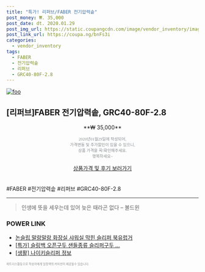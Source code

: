 ```yaml
--- 
title: "특가! 리퍼브/FABER 전기압력솥" 
post_money: ₩. 35,000 
post_date: dt. 2020.01.29 
post_img_url: https://static.coupangcdn.com/image/vendor_inventory/images/2018/05/11/13/6/18fec031-532f-4efb-83af-05e109f5154f.jpg 
post_link_url: https://coupa.ng/bnFs3i 
categories: 
  - vendor_inventory 
tags: 
  - FABER 
  - 전기압력솥 
  - 리퍼브 
  - GRC40-80F-2.8 
--- 
```

[![foo](https://static.coupangcdn.com/image/vendor_inventory/images/2018/05/11/13/6/18fec031-532f-4efb-83af-05e109f5154f.jpg)](https://coupa.ng/bnFs3i) 

## [리퍼브]FABER 전기압력솥, GRC40-80F-2.8 
<p style="text-align: center;">**₩ 35,000**</p> 
<p style="text-align: center;"><span style="color: #898c8f; font-family: Georgia,Times,serif; font-size: 0.75em;">2020년01월29일에 작성되어, <br>가격변동 및 추가할인이 있을 수 있으니,<br> 상품 가격을 꼭!확인해주세요.<br>행복하세요~</span> 
</p>	 
<div markdown="0" style="text-align: center;"><a href="https://coupa.ng/bnFs3i" class="btn btn--success">상품가격 및 후기 보러가기</a></div> 
<br><br> 
  #FABER #전기압력솥 #리퍼브 #GRC40-80F-2.8 
<hr> 

> 인생에 뜻을 세우는데 있어 늦은 때라곤 없다 – 볼드윈 


### POWER LINK

* <a href="https://blog.naver.com/santokki14/221784101622" target="_blank">논슬립 말랑말랑 화장실 샤워실 막힌 슬리퍼 북유럽거</a>
* <a href="https://blog.naver.com/sakai111/221790605342" target="_blank">[특가] 슬링백 오픈구두 샌들종류 슬리퍼구두 ...</a>
* <a href="https://blog.naver.com/santokki14/221765772062" target="_blank"> [생활] 나이키슬리퍼 정보 </a>

<span style="color: #898c8f; font-family: Georgia,Times,serif; font-size: 0.55em;">파트너스활동으로 작성자에게 일정액의 커미션이 제공될수 있습니다.</span> 
